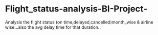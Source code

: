 # Flight_status-analysis-BI-Project-
Analysis the flight status (on time,delayed,cancelled)month_wise &amp; airline wise...also the avg delay time for that duration..
